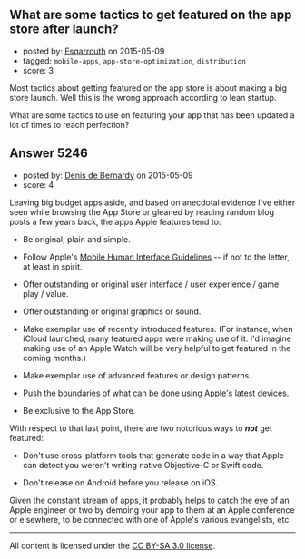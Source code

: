 ## What are some tactics to get featured on the app store after launch?

- posted by: [Esqarrouth](https://stackexchange.com/users/3055586/esqarrouth) on 2015-05-09
- tagged: `mobile-apps`, `app-store-optimization`, `distribution`
- score: 3

Most tactics about getting featured on the app store is about making a big store launch. Well this is the wrong approach according to lean startup.

What are some tactics to use on featuring your app that has been updated a lot of times to reach perfection?


## Answer 5246

- posted by: [Denis de Bernardy](https://stackexchange.com/users/182468/denis-de-bernardy) on 2015-05-09
- score: 4

Leaving big budget apps aside, and based on anecdotal evidence I've either seen while browsing the App Store or gleaned by reading random blog posts a few years back, the apps Apple features tend to:

- Be original, plain and simple.

- Follow Apple's [Mobile Human Interface Guidelines](https://developer.apple.com/library/ios/documentation/UserExperience/Conceptual/MobileHIG/) -- if not to the letter, at least in spirit.

- Offer outstanding or original user interface / user experience / game play / value.

- Offer outstanding or original graphics or sound.

- Make exemplar use of recently introduced features. (For instance, when iCloud launched, many featured apps were making use of it. I'd imagine making use of an Apple Watch will be very helpful to get featured in the coming months.)

- Make exemplar use of advanced features or design patterns.

- Push the boundaries of what can be done using Apple's latest devices.

- Be exclusive to the App Store.

With respect to that last point, there are two notorious ways to ***not*** get featured: 

- Don't use cross-platform tools that generate code in a way that Apple can detect you weren't writing native Objective-C or Swift code.

- Don't release on Android before you release on iOS.

Given the constant stream of apps, it probably helps to catch the eye of an Apple engineer or two by demoing your app to them at an Apple conference or elsewhere, to be connected with one of Apple's various evangelists, etc.



---

All content is licensed under the [CC BY-SA 3.0 license](https://creativecommons.org/licenses/by-sa/3.0/).
